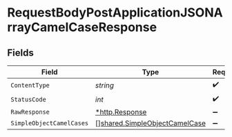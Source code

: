 # RequestBodyPostApplicationJSONArrayCamelCaseResponse


## Fields

| Field                                                                          | Type                                                                           | Required                                                                       | Description                                                                    |
| ------------------------------------------------------------------------------ | ------------------------------------------------------------------------------ | ------------------------------------------------------------------------------ | ------------------------------------------------------------------------------ |
| `ContentType`                                                                  | *string*                                                                       | :heavy_check_mark:                                                             | N/A                                                                            |
| `StatusCode`                                                                   | *int*                                                                          | :heavy_check_mark:                                                             | N/A                                                                            |
| `RawResponse`                                                                  | [*http.Response](https://pkg.go.dev/net/http#Response)                         | :heavy_minus_sign:                                                             | N/A                                                                            |
| `SimpleObjectCamelCases`                                                       | [][shared.SimpleObjectCamelCase](../../models/shared/simpleobjectcamelcase.md) | :heavy_minus_sign:                                                             | OK                                                                             |